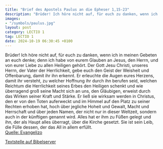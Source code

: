 ```yaml
---
title: "Brief des Apostels Paulus an die Epheser 1,15-23"
description: "Brüder! Ich höre nicht auf, für euch zu danken, wenn ich in meinen Gebeten an euch denke; denn ich habe von eurem Glauben an Jesus, den Herrn, und von eurer Liebe zu allen Heiligen gehört. Der Gott Jesu Christi, unseres Herrn, der Vater der Herrlichkeit, gebe euch den Geist der W...."
images:
- "/symbols/paulus.jpg"
layout: post
category: LECTIO 1
tag: LECTIO 1
date: 2024-10-19 06:30:45 +0100
---
```

Brüder! Ich höre nicht auf, für euch zu danken, wenn ich in meinen Gebeten an euch denke;
denn ich habe von eurem Glauben an Jesus, den Herrn, und von eurer Liebe zu allen Heiligen gehört.
Der Gott Jesu Christi, unseres Herrn, der Vater der Herrlichkeit, gebe euch den Geist der Weisheit und Offenbarung, damit ihr ihn erkennt.<!--more-->
Er erleuchte die Augen eures Herzens, damit ihr versteht, zu welcher Hoffnung ihr durch ihn berufen seid, welchen Reichtum die Herrlichkeit seines Erbes den Heiligen schenkt
und wie überragend groß seine Macht sich an uns, den Gläubigen, erweist durch das Wirken seiner Kraft und Stärke.
Er ließ sie wirksam werden in Christus, den er von den Toten auferweckt und im Himmel auf den Platz zu seiner Rechten erhoben hat,
hoch über jegliche Hoheit und Gewalt, Macht und Herrschaft und über jeden Namen, der nicht nur in dieser Weltzeit, sondern auch in der künftigen genannt wird.
Alles hat er ihm zu Füßen gelegt und ihn, der als Haupt alles überragt, über die Kirche gesetzt.
Sie ist sein Leib, die Fülle dessen, der das All in allem erfüllt.<br>
[Quelle: Evangelizo](https://evangeliumtagfuertag.org/DE/gospel)

[Textstelle auf Bibelserver](https://www.bibleserver.com/EU/Epheser1,15-23)

